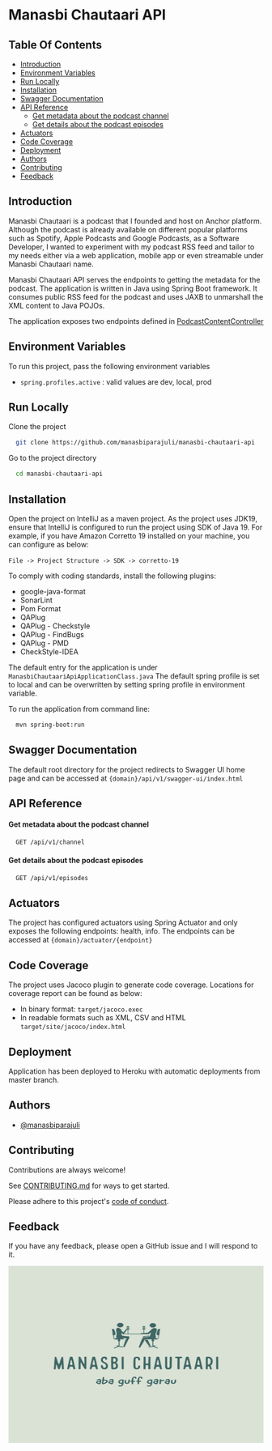 # Manasbi Chautaari API

## Table Of Contents

* [Introduction](#introduction)
* [Environment Variables](#environment-variables)
* [Run Locally](#run-locally)
* [Installation](#installation)
* [Swagger Documentation](#swagger-documentation)
* [API Reference](#api-reference)
    - [Get metadata about the podcast channel](#get-metadata-about-the-podcast-channel)
    - [Get details about the podcast episodes](#get-details-about-the-podcast-episodes)
* [Actuators](#actuators)
* [Code Coverage](#code-coverage)
* [Deployment](#deployment)
* [Authors](#authors)
* [Contributing](#contributing)
* [Feedback](#feedback)

## Introduction

Manasbi Chautaari is a podcast that I founded and host on Anchor platform. Although the podcast is already available on
different popular platforms such as Spotify, Apple Podcasts and Google Podcasts, as a Software Developer, I
wanted to experiment with my podcast RSS feed and tailor to my needs either via a web application, mobile app or even
streamable under Manasbi Chautaari name.

Manasbi Chautaari API serves the endpoints to getting the metadata for the podcast. The application is written in Java
using Spring Boot framework. It consumes public RSS feed for the podcast and uses JAXB to unmarshall the XML content to
Java POJOs.

The application exposes two endpoints defined in
[PodcastContentController](src/main/java/com/manasbi/controller/PodcastContentController.java)

## Environment Variables

To run this project, pass the following environment variables

- `spring.profiles.active` : valid values are dev, local, prod

## Run Locally

Clone the project

```bash
  git clone https://github.com/manasbiparajuli/manasbi-chautaari-api
```

Go to the project directory

```bash
  cd manasbi-chautaari-api
```

## Installation

Open the project on IntelliJ as a maven project. As the project uses JDK19, ensure that IntelliJ is configured to run
the project using SDK of Java 19. For example, if you have Amazon Corretto 19 installed on your machine, you can
configure as below:

```File -> Project Structure -> SDK -> corretto-19```

To comply with coding standards, install the following plugins:

- google-java-format
- SonarLint
- Pom Format
- QAPlug
- QAPlug - Checkstyle
- QAPlug - FindBugs
- QAPlug - PMD
- CheckStyle-IDEA

The default entry for the application is under ```ManasbiChautaariApiApplicationClass.java``` The default spring profile
is set to local and can be overwritten by setting spring profile in environment variable.

To run the application from command line:

```bash
  mvn spring-boot:run
```

## Swagger Documentation

The default root directory for the project redirects to Swagger UI home page and can be accessed
at ```{domain}/api/v1/swagger-ui/index.html```

## API Reference

#### Get metadata about the podcast channel

```http
  GET /api/v1/channel
```

#### Get details about the podcast episodes

```http
  GET /api/v1/episodes
```

## Actuators

The project has configured actuators using Spring Actuator and only exposes the following endpoints: health, info. The
endpoints can be accessed at ```{domain}/actuator/{endpoint}```

## Code Coverage

The project uses Jacoco plugin to generate code coverage. Locations for coverage report can be found as below:

- In binary format: `target/jacoco.exec`
- In readable formats such as XML, CSV and HTML `target/site/jacoco/index.html`

## Deployment

Application has been deployed to Heroku with automatic deployments from master branch.

## Authors

- [@manasbiparajuli](https://www.github.com/manasbiparajuli)

## Contributing

Contributions are always welcome!

See [CONTRIBUTING.md](CONTRIBUTING.md) for ways to get started.

Please adhere to this project's [code of conduct](CODE_OF_CONDUCT.md).

## Feedback

If you have any feedback, please open a GitHub issue and I will respond to it.

<img src="src/main/resources-nonfiltered/manasbi-chautaari-logo.jpeg" width="1200" height="350" alt="Manasbi Chautaari Podcast">

